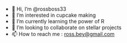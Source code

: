 - 👋 Hi, I’m @rossboss33
- 👀 I’m interested in cupcake making
- 🌱 I’m currently learning the power of R
- 💞️ I’m looking to collaborate on stellar projects
- 📫 How to reach me : ross.bey@gmail.com

<!---
rossboss33/rossboss33 is a ✨ special ✨ repository because its `README.md` (this file) appears on your GitHub profile.
You can click the Preview link to take a look at your changes.
--->
